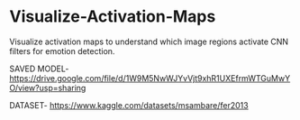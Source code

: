 # Visualize-Activation-Maps
Visualize activation maps to understand which image regions activate CNN filters for emotion detection.


SAVED MODEL- https://drive.google.com/file/d/1W9M5NwWJYvVjt9xhR1UXEfrmWTGuMwYO/view?usp=sharing


DATASET- https://www.kaggle.com/datasets/msambare/fer2013
